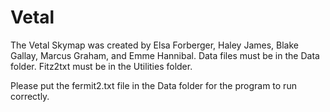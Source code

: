 # Vetal
The Vetal Skymap was created by Elsa Forberger, Haley James, Blake Gallay, Marcus Graham, and Emme Hannibal.
Data files must be in the Data folder.
Fitz2txt must be in the Utilities folder.

Please put the fermit2.txt file in the Data folder for the program to run correctly.
